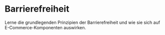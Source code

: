 # Barrierefreiheit
Lerne die grundlegenden Prinzipien der Barrierefreiheit und wie sie sich auf E-Commerce-Komponenten auswirken.